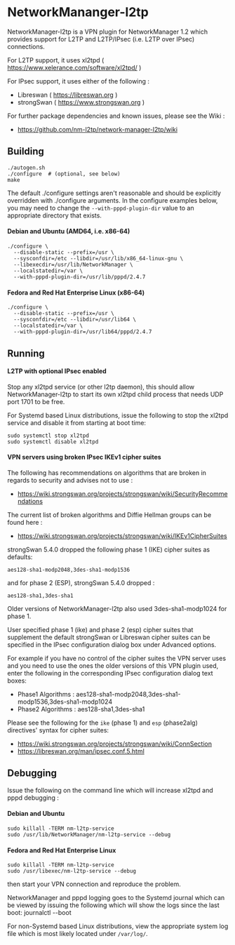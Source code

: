 # NetworkMananger-l2tp

NetworkManager-l2tp is a VPN plugin for NetworkManager 1.2 which provides
support for L2TP and L2TP/IPsec (i.e. L2TP over IPsec) connections.

For L2TP support, it uses xl2tpd ( https://www.xelerance.com/software/xl2tpd/ )

For IPsec support, it uses either of the following :
* Libreswan ( https://libreswan.org )
* strongSwan ( https://www.strongswan.org )

For further package dependencies and known issues, please see the Wiki :
* https://github.com/nm-l2tp/network-manager-l2tp/wiki

## Building

    ./autogen.sh
    ./configure  # (optional, see below)
    make

The default ./configure settings aren't reasonable and should be explicitly
overridden with ./configure arguments. In the configure examples below, you
may need to change the `--with-pppd-plugin-dir` value to an appropriate
directory that exists.

#### Debian and Ubuntu (AMD64, i.e. x86-64)

    ./configure \
      --disable-static --prefix=/usr \
      --sysconfdir=/etc --libdir=/usr/lib/x86_64-linux-gnu \
      --libexecdir=/usr/lib/NetworkManager \
      --localstatedir=/var \
      --with-pppd-plugin-dir=/usr/lib/pppd/2.4.7

#### Fedora and Red Hat Enterprise Linux (x86-64)

    ./configure \
      --disable-static --prefix=/usr \
      --sysconfdir=/etc --libdir=/usr/lib64 \
      --localstatedir=/var \
      --with-pppd-plugin-dir=/usr/lib64/pppd/2.4.7

## Running

#### L2TP with optional IPsec enabled

Stop any xl2tpd service (or other l2tp daemon), this should allow
NetworkManager-l2tp to start its own xl2tpd child process that needs UDP port
1701 to be free.

For Systemd based Linux distributions, issue the following to stop the xl2tpd
service and disable it from starting at boot time:

    sudo systemctl stop xl2tpd
    sudo systemctl disable xl2tpd

#### VPN servers using broken IPsec IKEv1 cipher suites

The following has recommendations on algorithms that are broken in regards to
security and advises not to use :
* https://wiki.strongswan.org/projects/strongswan/wiki/SecurityRecommendations

The current list of broken algorithms and Diffie Hellman groups can be found here :
* https://wiki.strongswan.org/projects/strongswan/wiki/IKEv1CipherSuites

strongSwan 5.4.0 dropped the following phase 1 (IKE) cipher suites as defaults:

    aes128-sha1-modp2048,3des-sha1-modp1536

and for phase 2 (ESP), strongSwan 5.4.0 dropped :

    aes128-sha1,3des-sha1

Older versions of NetworkManager-l2tp also used 3des-sha1-modp1024 for phase 1.

User specified phase 1 (ike) and phase 2 (esp) cipher suites that supplement
the default strongSwan or Libreswan cipher suites can be specified in the
IPsec configuration dialog box under Advanced options.

For example if you have no control of the cipher suites the VPN server uses
and you need to use the ones the older versions of this VPN plugin used, enter
the following in the corresponding IPsec configuration dialog text boxes:

* Phase1 Algorithms : aes128-sha1-modp2048,3des-sha1-modp1536,3des-sha1-modp1024
* Phase2 Algorithms : aes128-sha1,3des-sha1

Please see the following for the `ike` (phase 1) and `esp` (phase2alg)
directives' syntax for cipher suites:

* https://wiki.strongswan.org/projects/strongswan/wiki/ConnSection
* https://libreswan.org/man/ipsec.conf.5.html

## Debugging

Issue the following on the command line which will increase xl2tpd and pppd
debugging :

#### Debian and Ubuntu
    sudo killall -TERM nm-l2tp-service
    sudo /usr/lib/NetworkManager/nm-l2tp-service --debug

#### Fedora and Red Hat Enterprise Linux
    sudo killall -TERM nm-l2tp-service
    sudo /usr/libexec/nm-l2tp-service --debug

then start your VPN connection and reproduce the problem.

NetworkManager and pppd logging goes to the Systemd journal which can be viewed
by issuing the following which will show the logs since the last boot:
    journalctl --boot

For non-Systemd based Linux distributions, view the appropriate system log
file which is most likely located under `/var/log/`.

